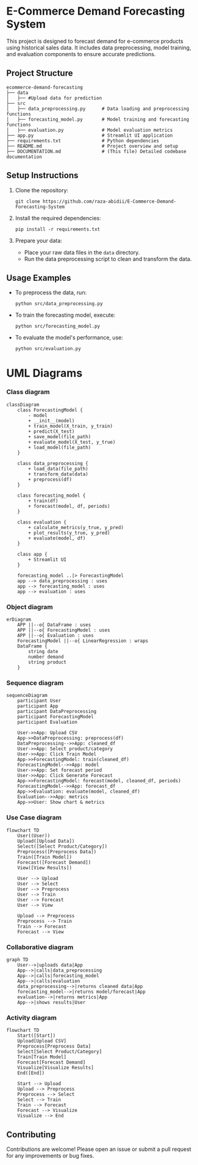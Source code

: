 # E-Commerce Demand Forecasting System

This project is designed to forecast demand for e-commerce products using historical sales data. It includes data preprocessing, model training, and evaluation components to ensure accurate predictions.

## Project Structure

```
ecommerce-demand-forecasting
├── data
│   ├── #Upload data for prediction
├── src
│   ├── data_preprocessing.py      # Data loading and preprocessing functions
│   ├── forecasting_model.py       # Model training and forecasting functions
│   ├── evaluation.py              # Model evaluation metrics
├── app.py                         # Streamlit UI application
├── requirements.txt               # Python dependencies
├── README.md                      # Project overview and setup
├── DOCUMENTATION.md               # (This file) Detailed codebase documentation
```

## Setup Instructions

1. Clone the repository:
   ```
   git clone https://github.com/raza-abidii/E-Commerce-Demand-Forecasting-System
   ```

2. Install the required dependencies:
   ```
   pip install -r requirements.txt
   ```

3. Prepare your data:
   - Place your raw data files in the `data` directory.
   - Run the data preprocessing script to clean and transform the data.

## Usage Examples

- To preprocess the data, run:
  ```
  python src/data_preprocessing.py
  ```

- To train the forecasting model, execute:
  ```
  python src/forecasting_model.py
  ```

- To evaluate the model's performance, use:
  ```
  python src/evaluation.py
  ```
  
# UML Diagrams
### Class diagram
```mermaid
classDiagram
    class ForecastingModel {
        - model
        + __init__(model)
        + train_model(X_train, y_train)
        + predict(X_test)
        + save_model(file_path)
        + evaluate_model(X_test, y_true)
        + load_model(file_path)
    }

    class data_preprocessing {
        + load_data(file_path)
        + transform_data(data)
        + preprocess(df)
    }

    class forecasting_model {
        + train(df)
        + forecast(model, df, periods)
    }

    class evaluation {
        + calculate_metrics(y_true, y_pred)
        + plot_results(y_true, y_pred)
        + evaluate(model, df)
    }

    class app {
        + Streamlit UI
    }

    forecasting_model ..|> ForecastingModel
    app --> data_preprocessing : uses
    app --> forecasting_model : uses
    app --> evaluation : uses
```
### Object diagram
```mermaid
erDiagram
    APP ||--o{ DataFrame : uses
    APP ||--o{ ForecastingModel : uses
    APP ||--o{ Evaluation : uses
    ForecastingModel ||--o{ LinearRegression : wraps
    DataFrame {
        string date
        number demand
        string product
    }
```
### Sequence diagram
```mermaid
sequenceDiagram
    participant User
    participant App
    participant DataPreprocessing
    participant ForecastingModel
    participant Evaluation

    User->>App: Upload CSV
    App->>DataPreprocessing: preprocess(df)
    DataPreprocessing-->>App: cleaned_df
    User->>App: Select product/category
    User->>App: Click Train Model
    App->>ForecastingModel: train(cleaned_df)
    ForecastingModel-->>App: model
    User->>App: Set forecast period
    User->>App: Click Generate Forecast
    App->>ForecastingModel: forecast(model, cleaned_df, periods)
    ForecastingModel-->>App: forecast_df
    App->>Evaluation: evaluate(model, cleaned_df)
    Evaluation-->>App: metrics
    App->>User: Show chart & metrics
```
### Use Case diagram
```mermaid
flowchart TD
    User((User))
    Upload([Upload Data])
    Select([Select Product/Category])
    Preprocess([Preprocess Data])
    Train([Train Model])
    Forecast([Forecast Demand])
    View([View Results])

    User --> Upload
    User --> Select
    User --> Preprocess
    User --> Train
    User --> Forecast
    User --> View

    Upload --> Preprocess
    Preprocess --> Train
    Train --> Forecast
    Forecast --> View
```
### Collaborative diagram
```mermaid
graph TD
    User-->|uploads data|App
    App-->|calls|data_preprocessing
    App-->|calls|forecasting_model
    App-->|calls|evaluation
    data_preprocessing-->|returns cleaned data|App
    forecasting_model-->|returns model/forecast|App
    evaluation-->|returns metrics|App
    App-->|shows results|User
```
### Activity diagram
```mermaid
flowchart TD
    Start([Start])
    Upload[Upload CSV]
    Preprocess[Preprocess Data]
    Select[Select Product/Category]
    Train[Train Model]
    Forecast[Forecast Demand]
    Visualize[Visualize Results]
    End([End])

    Start --> Upload
    Upload --> Preprocess
    Preprocess --> Select
    Select --> Train
    Train --> Forecast
    Forecast --> Visualize
    Visualize --> End
```



## Contributing

Contributions are welcome! Please open an issue or submit a pull request for any improvements or bug fixes.
